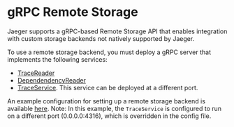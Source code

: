 # gRPC Remote Storage

Jaeger supports a gRPC-based Remote Storage API that enables integration with custom storage backends not natively supported by Jaeger.

To use a remote storage backend, you must deploy a gRPC server that implements
the following services:

* [TraceReader](https://github.com/jaegertracing/jaeger-idl/tree/main/proto/storage/v2/trace_storage.proto)
* [DependendencyReader](https://github.com/jaegertracing/jaeger-idl/tree/main/proto/storage/v2/dependency_storage.proto)
* [TraceService](https://github.com/open-telemetry/opentelemetry-proto/blob/main/opentelemetry/proto/collector/trace/v1/trace_service.proto). This service can be deployed at a different port.

An example configuration for setting up a remote storage backend is available
[here](https://github.com/jaegertracing/jaeger/blob/main/cmd/jaeger/config-remote-storage.yaml).
Note: In this example, the `TraceService` is configured to run on a different port (0.0.0.0:4316), which is overridden in the config file.
